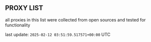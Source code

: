 ## PROXY LIST

all proxies in this list were collected from open sources and tested for functionality

last update: `2025-02-12 03:51:59.517571+00:00` UTC